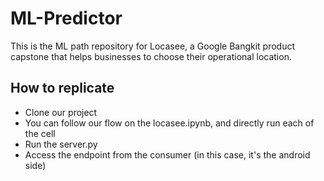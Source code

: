 # ML-Predictor
This is the ML path repository for Locasee, a Google Bangkit product capstone that helps businesses to choose their operational location.
## How to replicate
- Clone our project
- You can follow our flow on the locasee.ipynb, and directly run each of the cell
- Run the server.py
- Access the endpoint from the consumer (in this case, it's the android side)
